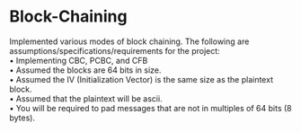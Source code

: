 # Block-Chaining

Implemented various modes of block chaining. The following are assumptions/specifications/requirements for the project:<br/>
• Implementing CBC, PCBC, and CFB<br/>
• Assumed the blocks are 64 bits in size.<br/>
• Assumed the IV (Initialization Vector) is the same size as the plaintext block.<br/>
• Assumed that the plaintext will be ascii.<br/>
• You will be required to pad messages that are not in multiples of 64 bits (8 bytes).<br/>
